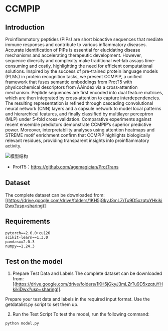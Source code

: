 # CCMPIP

## Introduction
Proinflammatory peptides (PIPs) are short bioactive sequences that mediate immune responses and contribute to various inflammatory diseases. Accurate identification of PIPs is essential for elucidating disease mechanisms and accelerating therapeutic development. However, sequence diversity and complexity make traditional wet‐lab assays time‐consuming and costly, highlighting the need for efficient computational solutions. Inspired by the success of pre-trained protein language models (PLMs) in protein recognition tasks, we present CCMPIP, a unified framework that fuses semantic embeddings from ProtT5 with physicochemical descriptors from AAindex via a cross‐attention mechanism. Peptide sequences are first encoded into dual feature matrices, which are then integrated by cross‐attention to capture interdependencies. The resulting representation is refined through cascading convolutional neural network (CNN) layers and a capsule network to model local patterns and hierarchical features, and finally classified by multilayer perceptron (MLP) under 5-fold cross-validation. Comparative experiments against recent ensemble predictors demonstrate CCMPIP’s superior predictive power. Moreover, interpretability analyses using attention heatmaps and STREME motif enrichment confirm that CCMPIP highlights biologically relevant residues, providing transparent insights into proinflammatory activity.

![模型结构](https://github.com/user-attachments/assets/6cc917e9-d87f-47a5-a574-961ffaab876f)


- ProtT5：https://github.com/agemagician/ProtTrans

## Dataset
The complete dataset can be downloaded from: [(https://drive.google.com/drive/folders/1KH5jGkyJ3mLZrTu9D5xzqtuYHkikiDwx?usp=sharing)]

## Requirements
```
pytorch==2.6.0+cu126  
scikit-learn==1.3.0
pandas==2.0.3
numpy==1.24.3
```

## Test on the model
1. Prepare Test Data and Labels
The complete dataset can be downloaded from: [(https://drive.google.com/drive/folders/1KH5jGkyJ3mLZrTu9D5xzqtuYHkikiDwx?usp=sharing)].

Prepare your test data and labels in the required input format. Use the getdatalist.py script to set them up.

2. Run the Test Script
To test the model, run the following command:
```
python model.py
```
